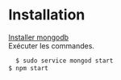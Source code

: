 # Installation
[Installer mongodb](https://docs.mongodb.org/manual/installation/) <br>
Exécuter les commandes.
```bash
  $ sudo service mongod start
$ npm start
```
